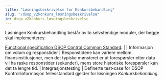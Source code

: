 ```yaml
---
title: "Løsningsbeskrivelse for Konkursbehandling"
slug: "/dsop_v2konkurs_løsningsbeskrivelse"
id: dsop_v2konkurs_løsningsbeskrivelse
---
```


Løsningen Konkursbehandling består av to selvstendige moduler, der begge skal implementeres:

 [Functional specification DSOP Control Common Standard](/dsop_v2fellesstandard_functionalspecification). |
| Informasjon om volum og responstider             | 	Responstidene kan variere mellom finansinstitusjoner, men det typiske mønsteret er at forespørsler etter data vil ha raske responstider (sekunder), mens store historiske forespørsler kan det ta lengre tid.
| Integrasjonstesting | Definerte test-case for DSOP Kontrollinformasjon fellesstandard gjelder for løsningen *Konkursbehandling*. 